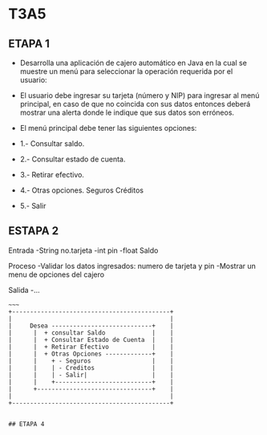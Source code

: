 # T3A5

## ETAPA 1 

- Desarrolla una aplicación de cajero automático en Java en la cual se muestre un menú para seleccionar la operación requerida por el usuario:

- El usuario debe ingresar su tarjeta (número y NIP) para ingresar al menú principal, en caso de que no coincida con sus datos entonces deberá mostrar una alerta donde le indique que sus datos son erróneos.

- El menú principal debe tener las siguientes opciones:

- 1.- Consultar saldo. 
- 2.- Consultar estado de cuenta. 
- 3.- Retirar efectivo. 
- 4.- Otras opciones. Seguros Créditos 
- 5.- Salir

## ESTAPA 2 

 Entrada
    -String no.tarjeta
    -int pin
    -float Saldo

  Proceso
    -Validar los datos ingresados: numero de tarjeta y pin
    -Mostrar un menu de opciones del cajero

  Salida
    -...
    
    ~~~
    +--------------------------------------------+
    |                                            |
    |     Desea ----------------------------+    |
    |      |  + consultar Saldo             |    |
    |      |  + Consultar Estado de Cuenta  |    |
    |      |  + Retirar Efectivo            |    |
    |      |  + Otras Opciones -------------+    |
    |      |    + - Seguros                 |    |
    |      |    | - Creditos                |    |
    |      |    | - Salir|                  |    |
    |      |    +---------------------------+    |
    |      +--------------------------------+    |
    |                                            |
    +--------------------------------------------+
      
   ~~~
   
   ## ETAPA 4
   
   
